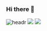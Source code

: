 ### Hi there 👋

<!--
**SEEUNby/SEEUNby** is a ✨ _special_ ✨ repository because its `README.md` (this file) appears on your GitHub profile.

Here are some ideas to get you started:

- 🔭 I’m currently working on ...
- 🌱 I’m currently learning ...
- 👯 I’m looking to collaborate on ...
- 🤔 I’m looking for help with ...
- 💬 Ask me about ...
- 📫 How to reach me: ...
- 😄 Pronouns: ...
- ⚡ Fun fact: ...
-->

![headr](http://capsule-render.vercel.app/api?type=wave$color=auto&height=500dp&section=header&text="SEEUNby"&fontSize=15sp)
<img src="https://img.shields.io/badge/Android-3DDC84?style=flat-square&logo=Android&logoColor=white"/>
<img src="https://img.shields.io/badge/Kotlin-3799DB?style=flat-square&logo=KotlinlogoColor=white"/>
